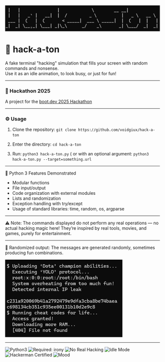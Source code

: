![Screenshot](img/title.png)
# 🚀 hack-a-ton

A fake terminal "hacking" simulation that fills your screen with random commands and nonsense.  
Use it as an idle animation, to look busy, or just for fun!

---

### 📅 Hackathon 2025
A project for the [boot.dev 2025 Hackathon](https://blog.boot.dev/news/hackathon-2025/)

---

### ⚙️ Usage

1. Clone the repository:  ```git clone https://github.com/voidgiux/hack-a-ton```

2. Enter the directory: ```cd hack-a-ton```

3. Run: ```python3 hack-a-ton.py```
( or with an optional argument: ```python3 hack-a-ton.py --target=something.url```

---

🐍 Python 3 Features Demonstrated
- Modular functions
- File input/output
- Code organization with external modules
- Lists and randomization
- Exception handling with try/except
- Usage of standard libraries: time, random, os, argparse

---

⚠️ Note:
The commands displayed do not perform any real operations — no actual hacking magic here!
They’re inspired by real tools, movies, and games, purely for entertainment.

---
🎲 Randomized output:
The messages are generated randomly, sometimes producing fun combinations.

![Screenshot](img/sample.png)

---

![Python3](https://img.shields.io/badge/language-python3-blue?logo=python&logoColor=white)
![Required: irony](https://img.shields.io/badge/required-sarcasm-purple)
![No Real Hacking](https://img.shields.io/badge/warning-no_real_hacking-red)
![Idle Mode](https://img.shields.io/badge/use-case:idle_terminal-green)
![Hackerman Certified](https://img.shields.io/badge/hackerman-approved-9cf)
![Mood](https://img.shields.io/badge/mood-chaotic_good-orange)
